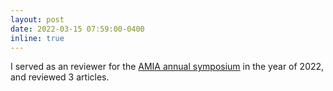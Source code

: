 ```yaml
---
layout: post
date: 2022-03-15 07:59:00-0400
inline: true
---
```


I served as an reviewer for the [AMIA annual symposium](https://amia.org/education-events/annual-symposium) in the year of 2022, and reviewed 3 articles.

